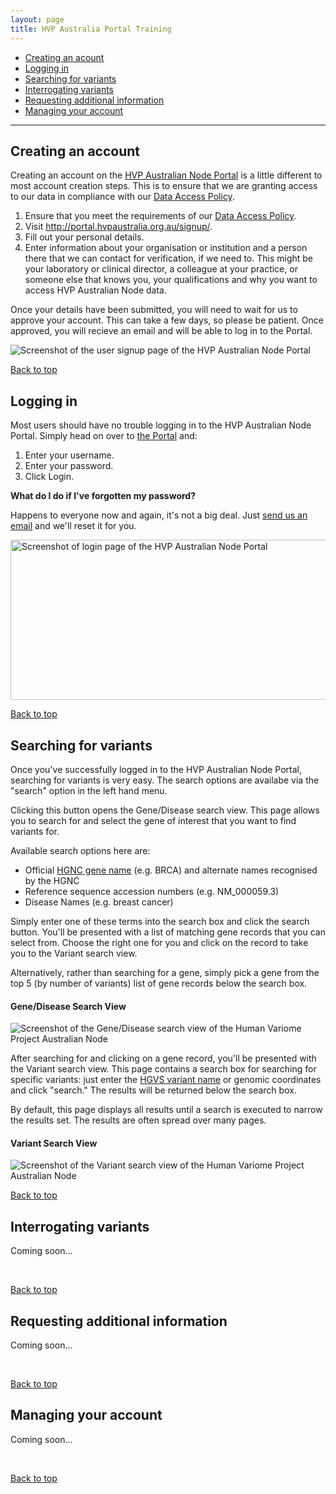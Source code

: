 ```yaml
---
layout: page
title: HVP Australia Portal Training
---
```


<div class="container" id="content">
<ul>
  <li><a href="#createaccount">Creating an acount</a></li>
  <li><a href="#login">Logging in</a></li>
  <li><a href="#search">Searching for variants</a></li>
  <li><a href="#interrogate">Interrogating variants</a></li>
  <li><a href="#request">Requesting additional information</a></li>
  <li><a href="#manage">Managing your account</a></li>
</ul>
<hr>
<h2 id="createaccount">Creating an account</h2>
<div class="row">
  <div class="col-md-6">
    <p>Creating an account on the <a href="http://portal.hvpaustralia.org.au/">HVP Australian Node Portal</a> is a little different to most account creation steps. This is to ensure that we are granting access to our data in compliance with our <a href="http://www.hvpaustralia.org.au/data/data-access-policy/">Data Access Policy</a>.</p>
    <ol>
      <li>Ensure that you meet the requirements of our <a href="http://www.hvpaustralia.org.au/data/data-access-policy/">Data Access Policy</a>.</li>
      <li>Visit <a href="http://portal.hvpaustralia.org.au/signup/">http://portal.hvpaustralia.org.au/signup/</a>.</li>
      <li>Fill out your personal details.</li>
      <li>Enter information about your organisation or institution and a person there that we can contact for verification, if we need to. This might be your laboratory or clinical director, a colleague at your practice, or someone else that knows you, your qualifications and why you want to access HVP Australian Node data.</li>
    </ol>
    <p>Once your details have been submitted, you will need to wait for us to approve your account. This can take a few days, so please be patient. Once approved, you will recieve an email and will be able to log in to the Portal.</p>
  </div>
  <div class="col=md-6">
    <p><img alt="Screenshot of the user signup page of the HVP Australian Node Portal" class="img-responsive" src="/Documentation/img/create_account.png"></p>
  </div>
</div>
<p><a class="bttlink" href="#">Back to top</a></p>
<h2 id="login">Logging in</h2>
<div class="row">
  <div class="col-md-6">
    <p>Most users should have no trouble logging in to the HVP Australian Node Portal. Simply head on over to <a href="http://portal.hvpaustralia.org.au/">the Portal</a> and:</p>
    <ol>
      <li>Enter your username.</li>
      <li>Enter your password.</li>
      <li>Click Login.</li>
    </ol>
    <p><strong>What do I do if I've forgotten my password?</strong></p>
    <p>Happens to everyone now and again, it's not a big deal. Just <a href="mailto:hvpa@hvpaustralia.org.au">send us an email</a> and we'll reset it for you.</p>
  </div>
  <div class="col-md-6">
    <p><img alt="Screenshot of login page of the HVP Australian Node Portal" class="img-responsive" src="/Documentation/img/login.png" style="width: 618px; height: 256px;"></p>
  </div>
</div>
<p><a class="bttlink" href="#">Back to top</a></p>
<h2 id="search">Searching for variants</h2>
<div class="row">
  <div class="col-md-6">
    <p>Once you've successfully logged in to the HVP Australian Node Portal, searching for variants is very easy. The search options are availabe via the "search" option in the left hand menu.</p>
    <p>Clicking this button opens the Gene/Disease search view. This page allows you to search for and select the gene of interest that you want to find variants for.</p>
    <p>Available search options here are:</p>
    <ul>
      <li>Official <a href="http://www.genenames.org/">HGNC gene name</a> (e.g. BRCA) and alternate names recognised by the HGNC</li>
      <li>Reference sequence accession numbers (e.g. NM_000059.3)</li>
      <li>Disease Names (e.g. breast cancer)</li>
    </ul>
    <p>Simply enter one of these terms into the search box and click the search button. You'll be presented with a list of matching gene records that you can select from. Choose the right one for you and click on the record to take you to the Variant search view.</p>
    <p>Alternatively, rather than searching for a gene, simply pick a gene from the top 5 (by number of variants) list of gene records below the search box.</p>
  </div>
  <div class="col-md-6">
    <h4>Gene/Disease Search View</h4>
    <img alt="Screenshot of the Gene/Disease search view of the Human Variome Project Australian Node" class="img-responsive" src="/Documentation/img/search1.png"></div>
</div>
<div class="row">
  <div class="col-md-6">
    <p>After searching for and clicking on a gene record, you'll be presented with the Variant search view. This page contains a search box for searching for specific variants: just enter the <a href="http://www.hgvs.org/mutnomen">HGVS variant name</a>&nbsp;or genomic coordinates and click "search." The results will be returned below the search box.</p>
    <p>By default, this page displays all results until a search is executed to narrow the results set. The results are often spread over many pages.</p>
  </div>
  <div class="col-md-6">
    <h4>Variant Search View</h4>
    <p><img alt="Screenshot of the Variant search view of the Human Variome Project Australian Node" class="img-responsive" src="/Documentation/img/search2.png"></p>
  </div>
</div>
<p><a class="bttlink" href="#">Back to top</a></p>
<h2 id="interrogate">Interrogating variants</h2>
<div class="row">
  <div class="col-md-6">
    <p>Coming soon...</p>
  </div>
  <div class="col-md-6">&nbsp;</div>
</div>
<p><a class="bttlink" href="#">Back to top</a></p>
<h2 id="request">Requesting additional information</h2>
<div class="row">
  <div class="col-md-6">
    <p>Coming soon...</p>
  </div>
  <div class="col-md-6">&nbsp;</div>
</div>
<p><a class="bttlink" href="#">Back to top</a></p>
<h2 id="manage">Managing your account</h2>
<div class="row">
  <div class="col-md-6">
    <p>Coming soon...</p>
  </div>
  <div class="col-md-6">&nbsp;</div>
</div>
<p><a class="bttlink" href="#">Back to top</a></p>
  </div>